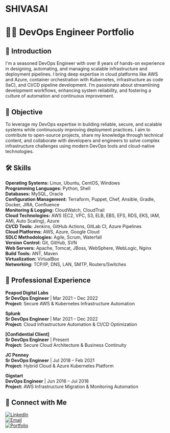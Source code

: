 #  SHIVASAI

# 👨‍💻 DevOps Engineer Portfolio

## 🔹 Introduction
I'm a seasoned DevOps Engineer with over 8 years of hands-on experience in designing, automating, and managing scalable infrastructure and deployment pipelines. I bring deep expertise in cloud platforms like AWS and Azure, container orchestration with Kubernetes, infrastructure as code (IaC), and CI/CD pipeline development. I’m passionate about streamlining development workflows, enhancing system reliability, and fostering a culture of automation and continuous improvement.

## 🎯 Objective
To leverage my DevOps expertise in building reliable, secure, and scalable systems while continuously improving deployment practices. I aim to contribute to open-source projects, share my knowledge through technical content, and collaborate with developers and engineers to solve complex infrastructure challenges using modern DevOps tools and cloud-native technologies.

## 🛠️ Skills

**Operating Systems:** Linux, Ubuntu, CentOS, Windows  
**Programming Languages:** Python, Shell  
**Databases:** MySQL, Oracle  
**Configuration Management:** Terraform, Puppet, Chef, Ansible, Gradle, Docker, JIRA, Confluence  
**Monitoring & Logging:** CloudWatch, CloudTrail  
**Cloud Technologies:** AWS (EC2, VPC, S3, ELB, EBS, EFS, RDS, EKS, IAM, AMI, Auto Scaling), Azure  
**CI/CD Tools:** Jenkins, GitHub Actions, GitLab CI, Azure Pipelines  
**Cloud Platforms:** AWS, Azure, Google Cloud  
**SDLC Methodologies:** Agile, Scrum, Waterfall  
**Version Control:** Git, GitHub, SVN  
**Web Servers:** Apache, Tomcat, JBoss, WebSphere, WebLogic, Nginx  
**Build Tools:** ANT, Maven  
**Virtualization:** VirtualBox  
**Networking:** TCP/IP, DNS, LAN, SMTP, Routers/Switches

## 💼 Professional Experience

**Peapod Digital Labs**  
**Sr DevOps Engineer** | Mar 2021 – Dec 2022  
**Project:** Secure AWS & Kubernetes Infrastructure Automation  

**Splunk**  
**Sr DevOps Engineer** | Mar 2021 – Dec 2022  
**Project:** Cloud Infrastructure Automation & CI/CD Optimization  

**[Confidential Client]**  
**Sr DevOps Engineer** | Present  
**Project:** Secure Cloud Architecture & Business Continuity  

**JC Penney**  
**Sr DevOps Engineer** | Jul 2018 – Feb 2021  
**Project:** Hybrid Cloud & Azure Kubernetes Platform  

**Gigstart**  
**DevOps Engineer** | Jun 2016 – Jul 2018  
**Project:** AWS Infrastructure Migration & Monitoring Automation

## 🔗 Connect with Me

[![LinkedIn](https://img.shields.io/badge/LinkedIn-Connect-blue?logo=linkedin)](https://www.linkedin.com/in/shiva-sai-gourishetti-218a71352/in/your-profile)  
[![Email](https://img.shields.io/badge/Email-Contact-red?logo=gmail)](mailto:your.gourishivasai06@example.com)  
[![Portfolio](https://img.shields.io/badge/Website-Visit-green?logo=google-chrome)](https://your-portfolio-url.com)
